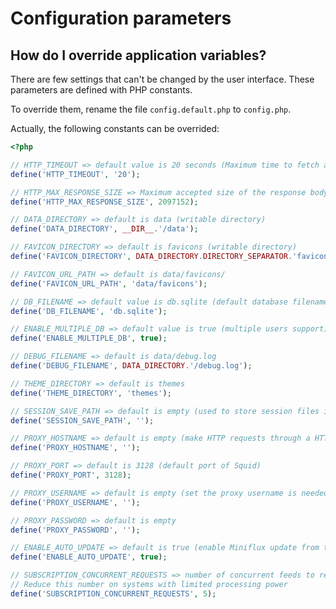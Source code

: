 Configuration parameters
========================

How do I override application variables?
----------------------------------------

There are few settings that can't be changed by the user interface.
These parameters are defined with PHP constants.

To override them, rename the file `config.default.php` to `config.php`.

Actually, the following constants can be overrided:

```php
<?php

// HTTP_TIMEOUT => default value is 20 seconds (Maximum time to fetch a feed)
define('HTTP_TIMEOUT', '20');

// HTTP_MAX_RESPONSE_SIZE => Maximum accepted size of the response body in MB (default 2MB)
define('HTTP_MAX_RESPONSE_SIZE', 2097152);

// DATA_DIRECTORY => default is data (writable directory)
define('DATA_DIRECTORY', __DIR__.'/data');

// FAVICON_DIRECTORY => default is favicons (writable directory)
define('FAVICON_DIRECTORY', DATA_DIRECTORY.DIRECTORY_SEPARATOR.'favicons');

// FAVICON_URL_PATH => default is data/favicons/
define('FAVICON_URL_PATH', 'data/favicons');

// DB_FILENAME => default value is db.sqlite (default database filename)
define('DB_FILENAME', 'db.sqlite');

// ENABLE_MULTIPLE_DB => default value is true (multiple users support)
define('ENABLE_MULTIPLE_DB', true);

// DEBUG_FILENAME => default is data/debug.log
define('DEBUG_FILENAME', DATA_DIRECTORY.'/debug.log');

// THEME_DIRECTORY => default is themes
define('THEME_DIRECTORY', 'themes');

// SESSION_SAVE_PATH => default is empty (used to store session files in a custom directory)
define('SESSION_SAVE_PATH', '');

// PROXY_HOSTNAME => default is empty (make HTTP requests through a HTTP proxy if set)
define('PROXY_HOSTNAME', '');

// PROXY_PORT => default is 3128 (default port of Squid)
define('PROXY_PORT', 3128);

// PROXY_USERNAME => default is empty (set the proxy username is needed)
define('PROXY_USERNAME', '');

// PROXY_PASSWORD => default is empty
define('PROXY_PASSWORD', '');

// ENABLE_AUTO_UPDATE => default is true (enable Miniflux update from the user interface)
define('ENABLE_AUTO_UPDATE', true);

// SUBSCRIPTION_CONCURRENT_REQUESTS => number of concurrent feeds to refresh at once
// Reduce this number on systems with limited processing power
define('SUBSCRIPTION_CONCURRENT_REQUESTS', 5);
```